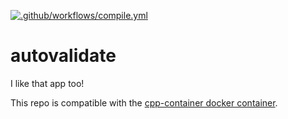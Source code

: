[![.github/workflows/compile.yml](https://github.com/pli8/autovalidate/actions/workflows/compile.yml/badge.svg)](https://github.com/pli8/autovalidate/actions/workflows/compile.yml)

# autovalidate

I like that app too!

This repo is compatible with the [cpp-container docker container](https://github.com/ChicoState/cpp-container).